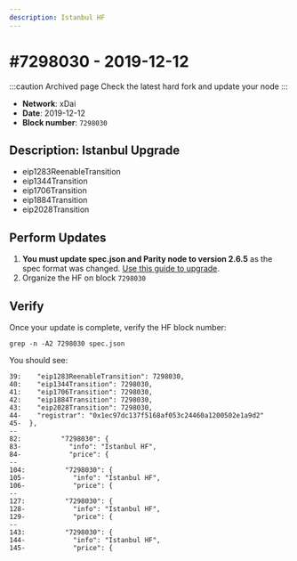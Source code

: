 ```yaml
---
description: Istanbul HF
---
```


# #7298030 - 2019-12-12

:::caution Archived page
Check the latest hard fork and update your node
:::

* **Network**: xDai
* **Date**: 2019-12-12
* **Block number**: `7298030`

## Description: Istanbul Upgrade

* eip1283ReenableTransition
* eip1344Transition
* eip1706Transition
* eip1884Transition
* eip2028Transition

## Perform Updates

1. **You must update spec.json and Parity node to version 2.6.5** as the spec format was changed. [Use this guide to upgrade](/specs/hard-forks/spec.json-update).
2. Organize the HF on block `7298030`

## Verify

Once your update is complete, verify the HF block number:

```
grep -n -A2 7298030 spec.json
```

You should see:

```
39:    "eip1283ReenableTransition": 7298030,
40:    "eip1344Transition": 7298030,
41:    "eip1706Transition": 7298030,
42:    "eip1884Transition": 7298030,
43:    "eip2028Transition": 7298030,
44-    "registrar": "0x1ec97dc137f5168af053c24460a1200502e1a9d2"
45-  },
--
82:          "7298030": {
83-            "info": "Istanbul HF",
84-            "price": {
--
104:          "7298030": {
105-            "info": "Istanbul HF",
106-            "price": {
--
127:          "7298030": {
128-            "info": "Istanbul HF",
129-            "price": {
--
143:          "7298030": {
144-            "info": "Istanbul HF",
145-            "price": {
```
